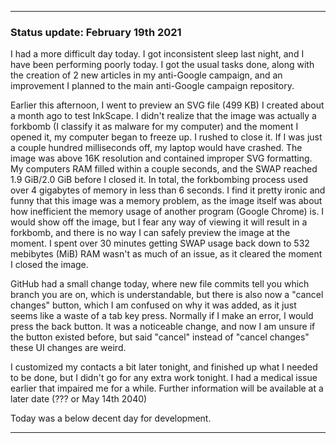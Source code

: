 ***

### Status update: February 19th 2021

I had a more difficult day today. I got inconsistent sleep last night, and I have been performing poorly today. I got the usual tasks done, along with the creation of 2 new articles in my anti-Google campaign, and an improvement I planned to the main anti-Google campaign repository.

Earlier this afternoon, I went to preview an SVG file (499 KB) I created about a month ago to test InkScape. I didn't realize that the image was actually a forkbomb (I classify it as malware for my computer) and the moment I opened it, my computer began to freeze up. I rushed to close it. If I was just a couple hundred milliseconds off, my laptop would have crashed. The image was above 16K resolution and contained improper SVG formatting. My computers RAM filled within a couple seconds, and the SWAP reached 1.9 GiB/2.0 GiB before I closed it. In total, the forkbombing process used over 4 gigabytes of memory in less than 6 seconds. I find it pretty ironic and funny that this image was a memory problem, as the image itself was about how inefficient the memory usage of another program (Google Chrome) is. I would show off the image, but I fear any way of viewing it will result in a forkbomb, and there is no way I can safely preview the image at the moment. I spent over 30 minutes getting SWAP usage back down to 532 mebibytes (MiB) RAM wasn't as much of an issue, as it cleared the moment I closed the image.

GitHub had a small change today, where new file commits tell you which branch you are on, which is understandable, but there is also now a "cancel changes" button, which I am confused on why it was added, as it just seems like a waste of a tab key press. Normally if I make an error, I would press the back button. It was a noticeable change, and now I am unsure if the button existed before, but said "cancel" instead of "cancel changes" these UI changes are weird.

I customized my contacts a bit later tonight, and finished up what I needed to be done, but I didn't go for any extra work tonight. I had a medical issue earlier that impaired me for a while. Further information will be available at a later date (??? or May 14th 2040)

Today was a below decent day for development.

***
